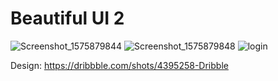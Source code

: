 # Beautiful UI 2

![Screenshot_1575879844](https://user-images.githubusercontent.com/22972057/70419492-20734d80-1a98-11ea-9fd9-2ed6b7d14eb5.png)
![Screenshot_1575879848](https://user-images.githubusercontent.com/22972057/70419500-223d1100-1a98-11ea-9b2f-35a955887169.png)
![login](https://user-images.githubusercontent.com/22972057/70420138-94fabc00-1a99-11ea-8ccc-f1b79a88e5ed.gif)

Design: https://dribbble.com/shots/4395258-Dribble 
